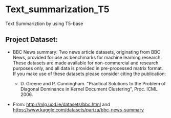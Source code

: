 # Text_summarization_T5
Text Summariztion by using T5-base

## Project Dataset: 
* BBC News summary: Two news article datasets, originating from BBC News, provided for use as benchmarks for machine learning research.
These datasets are made available for non-commercial and research purposes only, and all data is provided in pre-processed matrix format. If you make use of these datasets please consider citing the publication:
    * D. Greene and P. Cunningham. "Practical Solutions to the Problem of Diagonal Dominance in Kernel Document Clustering", Proc. ICML 2006.

* From: http://mlg.ucd.ie/datasets/bbc.html and https://www.kaggle.com/datasets/pariza/bbc-news-summary
